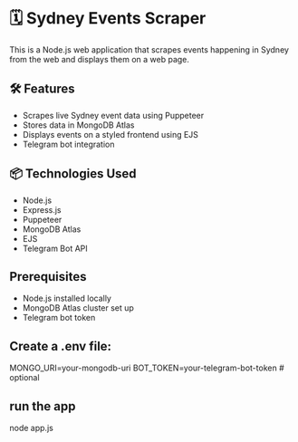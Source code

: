 # 🗓️ Sydney Events Scraper

This is a Node.js web application that scrapes events happening in Sydney from the web and displays them on a web page.

## 🛠️ Features

- Scrapes live Sydney event data using Puppeteer
- Stores data in MongoDB Atlas
- Displays events on a styled frontend using EJS
- Telegram bot integration

## 📦 Technologies Used

- Node.js
- Express.js
- Puppeteer
- MongoDB Atlas
- EJS
- Telegram Bot API

## Prerequisites

- Node.js installed locally
- MongoDB Atlas cluster set up
- Telegram bot token

## Create a .env file:
MONGO_URI=your-mongodb-uri
BOT_TOKEN=your-telegram-bot-token  # optional

## run the app
node app.js


